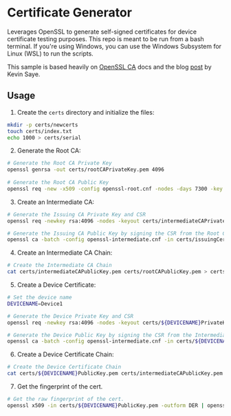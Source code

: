 # Certificate Generator

Leverages OpenSSL to generate self-signed certificates for device certificate testing purposes.  This repo is meant to be run from a bash terminal.  If you're using Windows, you can use the Windows Subsystem for Linux (WSL) to run the scripts.

This sample is based heavily on [OpenSSL CA](https://openssl-ca.readthedocs.io/) docs and the blog [post](https://kevinsaye.wordpress.com/2022/04/12/using-openssl-to-create-edge-device-ca-certificates-for-azure-iot-edge/) by Kevin Saye.

## Usage

1. Create the `certs` directory and initialize the files:
```bash
mkdir -p certs/newcerts
touch certs/index.txt
echo 1000 > certs/serial
```

2. Generate the Root CA:
```bash
# Generate the Root CA Private Key
openssl genrsa -out certs/rootCAPrivateKey.pem 4096
 
# Generate the Root CA Public Key
openssl req -new -x509 -config openssl-root.cnf -nodes -days 7300 -key certs/rootCAPrivateKey.pem -out certs/rootCAPublicKey.pem -subj "/CN=Demo Root CA" -extensions "v3_ca"
```

3. Create an Intermediate CA:
```bash
# Generate the Issuing CA Private Key and CSR
openssl req -newkey rsa:4096 -nodes -keyout certs/intermediateCAPrivateKey.pem -out certs/issuingCertificateRequest.csr -subj "/CN=Demo Intermediate CA"

# Generate the Issuing CA Public Key by signing the CSR from the Root CA
openssl ca -batch -config openssl-intermediate.cnf -in certs/issuingCertificateRequest.csr -days 3650 -cert certs/rootCAPublicKey.pem -keyfile certs/rootCAPrivateKey.pem -keyform PEM -out certs/intermediateCAPublicKey.pem -extensions v3_intermediate_ca
```

4. Create an Intermediate CA Chain:
```bash
# Create the Intermediate CA Chain
cat certs/intermediateCAPublicKey.pem certs/rootCAPublicKey.pem > certs/intermediateCAPublicKeyChain.pem
```

5. Create a Device Certificate:
```bash
# Set the device name
DEVICENAME=Device1

# Generate the Device Private Key and CSR
openssl req -newkey rsa:4096 -nodes -keyout certs/${DEVICENAME}PrivateKey.pem -out certs/${DEVICENAME}CertificateRequest.csr -subj "/CN=${DEVICENAME}"

# Generate the Device Public Key by signing the CSR from the Intermediate CA
openssl ca -batch -config openssl-intermediate.cnf -in certs/${DEVICENAME}CertificateRequest.csr -days 365 -cert certs/intermediateCAPublicKey.pem -keyfile certs/intermediateCAPrivateKey.pem -keyform PEM -out certs/${DEVICENAME}PublicKey.pem -extensions usr_cert
```

6. Create a Device Certificate Chain:
```bash
# Create the Device Certificate Chain
cat certs/${DEVICENAME}PublicKey.pem certs/intermediateCAPublicKey.pem certs/rootCAPublicKey.pem > certs/${DEVICENAME}PublicKeyChain.pem
```

7. Get the fingerprint of the cert.
```bash
# Get the raw fingerprint of the cert.
openssl x509 -in certs/${DEVICENAME}PublicKey.pem -outform DER | openssl dgst -sha1
```